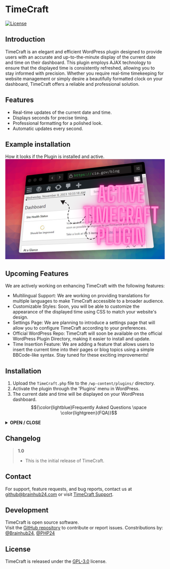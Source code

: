 # TimeCraft

[![License](https://img.shields.io/badge/license-GPL--3.0-blue.svg)](https://www.gnu.org/licenses/gpl-3.0.html)

## Introduction

TimeCraft is an elegant and efficient WordPress plugin designed to provide users with an accurate and up-to-the-minute display of the current date and time on their dashboard. This plugin employs AJAX technology to ensure that the displayed time is consistently refreshed, allowing you to stay informed with precision. Whether you require real-time timekeeping for website management or simply desire a beautifully formatted clock on your dashboard, TimeCraft offers a reliable and professional solution.

## Features

- Real-time updates of the current date and time.
- Displays seconds for precise timing.
- Professional formatting for a polished look.
- Automatic updates every second.

## Example installation
How it looks if the Plugin is installed and active.
![Active TimeCraft Plugin.](TimeCraft_cia_example-edit_xD.png)

## Upcoming Features
We are actively working on enhancing TimeCraft with the following features:
- Multilingual Support: We are working on providing translations for multiple languages to make TimeCraft accessible to a broader audience.
- Customizable Styles: Soon, you will be able to customize the appearance of the displayed time using CSS to match your website's design.
- Settings Page: We are planning to introduce a settings page that will allow you to configure TimeCraft according to your preferences.
- Official WordPress Repo: TimeCraft will soon be available on the official WordPress Plugin Directory, making it easier to install and update.
- Time Insertion Feature: We are adding a feature that allows users to insert the current time into their pages or blog topics using a simple BBCode-like syntax.
Stay tuned for these exciting improvements!


## Installation

1. Upload the `TimeCraft.php` file to the `/wp-content/plugins/` directory.
2. Activate the plugin through the 'Plugins' menu in WordPress.
3. The current date and time will be displayed on your WordPress dashboard.
$${\color{lightblue}Frequently Asked Questions \space \color{lightgreen}(FQA)}$$
<details>
<summary>
<strong>OPEN / CLOSE</strong>
</summary>
<details>
<summary>
<strong>Q: Is TimeCraft available in multiple languages?</strong>

A: Currently, TimeCraft supports English as its primary language. However, we're actively working on an update to introduce multi-language support, making TimeCraft accessible to a wider audience in the near future.
<!-- <a><img src="fqa_widget_next_Q.svg"/></a>-->
</summary>
<details>
<summary>
<strong>Q: Can I customize the styling of the displayed time?</strong>

A: Absolutely! TimeCraft provides default styling to ensure a polished appearance. For further customization, you have the flexibility to apply your own CSS styles, allowing you to tailor the displayed time to match your website's design and branding.
</summary>
<details>
<summary>
<strong>Q: How frequently does TimeCraft update the displayed time?</strong>

A: TimeCraft leverages AJAX (Asynchronous JavaScript and XML) technology to update the displayed time at a frequency of once every second. This real-time synchronization ensures that the displayed time remains precise and consistently up-to-date, delivering accurate information to users. This mechanism guarantees that the plugin's timekeeping feature is synchronized with the system clock, offering the highest level of accuracy for time-related functions.
</summary>
<details>
<summary>
<strong>Q: Can I deactivate the real-time updates in TimeCraft?</strong>

A: TimeCraft does not currently offer the option to deactivate real-time updates. The plugin is designed to continuously refresh the displayed time to provide the most accurate and up-to-the-minute information. If you have specific feature requests or requirements, please feel free to reach out to our support for further assistance.
</summary>
<details>
<summary>
<strong>Q: Does TimeCraft have any dependencies or compatibility issues with other plugins?</strong>

A: TimeCraft is designed to work seamlessly with most WordPress configurations and themes. It has minimal dependencies and aims for high compatibility. If you encounter any compatibility issues, please reach out to our support for assistance.
</summary>
<details>
<summary>
<strong>Q: Can I find this plugin in the official WordPress plugin directory?</summary></strong>

A: Yes, TimeCraft will soon be available in the official WordPress plugin directory on wordpress.org. We are in the process of submitting it for review by the WordPress staff members. This review may take some time, but rest assured, you'll be able to access TimeCraft through the official directory once it's approved and published.
</summary>
<details>
<summary>
<strong>Q: Did you compromised the CIA to install Wordpress and the Plugin? oO</strong>

A: Thank you for your inquiry. I´ll never [try to hack](http://tryhackme.com/signup?referrer=654c99bfdb3248ace318f0a3) these organisations. The screenshot has made from [wp24.net](https://wp24.net) with [Screenshot.Rocks](https://screenshot.rocks) and edit by [Canva.com](https://www.canva.com/join/csy-ptw-kmm)
However, I must emphasize that I have no intention of engaging in any form of hacking at such orgs like [BND (Germany)](https://www.bnd.bund.de/), [BVT (Austria)](https://www.bvt.gv.at/), [CIA (USA)](https://www.cia.gov/), [DGSE (France)](https://www.dgse.fr/), [FSB (Russia)](https://www.fsb.ru/), [GCHQ (UK)](https://www.gchq.gov.uk/), [GRU (Russia)](https://eng.mil.ru/en/structure/forces/ground/structure/intelligence.htm), [MSS (China)](https://www.12339.gov.cn/), [MI6 (UK)](https://www.sis.gov.uk/), [NDB (Switzerland)](https://www.vbs.admin.ch/), [NSA (USA)](https://www.nsa.gov/), [PET (Denmark)](https://www.pet.dk/), [PLA General Staff Department (China)](http://eng.chinamil.com.cn/CMC/Departments/JointStaffDepartment), [PST (Norway)](https://www.pst.no/), [SÄPO (Sweden)](https://www.sapo.se/), [EU INTCEN (EU)]([https://www.intcen.europa.eu](https://de.wikipedia.org/wiki/INTCEN)/).

It is essential to acknowledge that individuals engaged in malicious activities will face legal consequences.
But yes, i [try to hack](http://tryhackme.com/signup?referrer=654c99bfdb3248ace318f0a3) myself every second day in my own IT-Lab - former "[lab.one](http://lab.one)" now only at localhost.
</summary>
<details>
<summary>
<strong>Q: Why you add the CIA-URL to the screenshot exactly?</strong>

A: I´m a big fan of any instutation like the cia, nsa etc.
Moreover, we should maintain a deep respect for the dedicated professionals working within organizations such as the CIA.

These agencies play a crucial role in safeguarding our world, and their efforts are instrumental in maintaining the security and stability of our current global landscape.

These orgs search professionals - Go apply!
</summary>
  If you have more question, feel free to ask me "github@brainhub24.com".
</details>
</details>
</details>
</details>
</details>
</details>
</details>
</details>
</details>
</details>
</details>

## Changelog

> **1.0**
> - This is the initial release of TimeCraft.

<!--## Upgrade Notice -->

## Contact

For support, feature requests, and bug reports, contact us at [github@brainhub24.com](mailto:github@brainhub24.com) or visit [TimeCraft Support](http://github.com/brainhub24/Wordpress-TimeCraft-Plugin/).

## Development

TimeCraft is open source software.<br>
Visit the [GitHub repository](http://github.com/brainhub24/Wordpress-TimeCraft-Plugin/) to contribute or report issues.
Constributions by: [@Brainhub24](http://github.com/brainhub24/), [@PHP24](http://github.com/PHP24/)

## License

TimeCraft is released under the [GPL-3.0](https://www.gnu.org/licenses/gpl-3.0.html) license.
